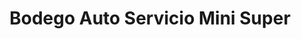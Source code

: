 ---
title: "Bodego Auto Servicio Mini Super"
url: /campo-lindo/bodego-auto-servicio-mini-super/
shop: Allgemein
---
